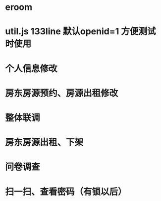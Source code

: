 # eroom
# util.js 133line 默认openid=1  方便测试时使用

# 个人信息修改
# 房东房源预约、房源出租修改
# 整体联调
# 房东房源出租、下架
# 问卷调查
# 扫一扫、查看密码（有锁以后）